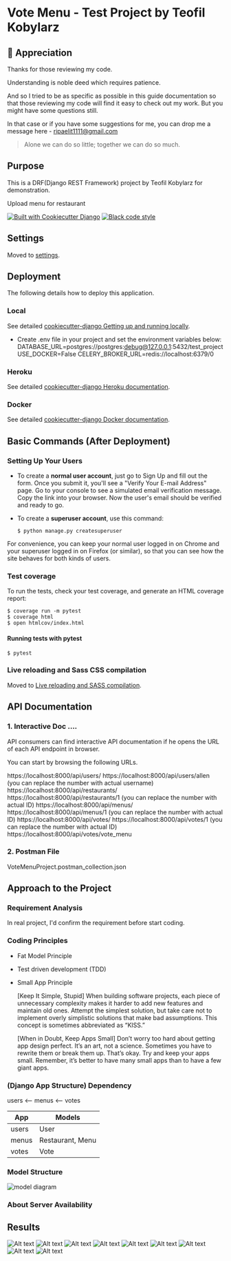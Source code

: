 # Vote Menu - Test Project by Teofil Kobylarz

## 🙏 Appreciation

Thanks for those reviewing my code.

Understanding is noble deed which requires patience.

And so I tried to be as specific as possible in this guide documentation so that those reviewing my code will find it easy to check out my work. But you might have some questions still.

In that case or if you have some suggestions for me, you can drop me a message here - [ripaelit1111@gmail.com](mailto:ripaelit1111@gmail.com)

> Alone we can do so little; together we can do so much.

## Purpose

This is a DRF(Django REST Framework) project by Teofil Kobylarz for demonstration.

Upload menu for restaurant

[![Built with Cookiecutter Django](https://img.shields.io/badge/built%20with-Cookiecutter%20Django-ff69b4.svg?logo=cookiecutter)](https://github.com/cookiecutter/cookiecutter-django/)
[![Black code style](https://img.shields.io/badge/code%20style-black-000000.svg)](https://github.com/ambv/black)

## Settings

Moved to [settings](http://cookiecutter-django.readthedocs.io/en/latest/settings.html).

## Deployment

The following details how to deploy this application.

### Local

See detailed [cookiecutter-django Getting up and running locally](https://cookiecutter-django.readthedocs.io/en/latest/developing-locally.html).

- Create .env file in your project and set the environment variables below:
  DATABASE_URL=postgres://postgres:debug@127.0.0.1:5432/test_project
  USE_DOCKER=False
  CELERY_BROKER_URL=redis://localhost:6379/0

### Heroku

See detailed [cookiecutter-django Heroku documentation](http://cookiecutter-django.readthedocs.io/en/latest/deployment-on-heroku.html).

### Docker

See detailed [cookiecutter-django Docker documentation](http://cookiecutter-django.readthedocs.io/en/latest/deployment-with-docker.html).

## Basic Commands (After Deployment)

### Setting Up Your Users

- To create a **normal user account**, just go to Sign Up and fill out the form. Once you submit it, you'll see a "Verify Your E-mail Address" page. Go to your console to see a simulated email verification message. Copy the link into your browser. Now the user's email should be verified and ready to go.

- To create a **superuser account**, use this command:

      $ python manage.py createsuperuser

For convenience, you can keep your normal user logged in on Chrome and your superuser logged in on Firefox (or similar), so that you can see how the site behaves for both kinds of users.

### Test coverage

To run the tests, check your test coverage, and generate an HTML coverage report:

    $ coverage run -m pytest
    $ coverage html
    $ open htmlcov/index.html

#### Running tests with pytest

    $ pytest

### Live reloading and Sass CSS compilation

Moved to [Live reloading and SASS compilation](https://cookiecutter-django.readthedocs.io/en/latest/developing-locally.html#sass-compilation-live-reloading).

## API Documentation

### 1. Interactive Doc ....

API consumers can find interactive API documentation if he opens the URL of each API endpoint in browser.

You can start by browsing the following URLs.

https://localhost:8000/api/users/
https://localhost:8000/api/users/allen (you can replace the number with actual username)
https://localhost:8000/api/restaurants/
https://localhost:8000/api/restaurants/1 (you can replace the number with actual ID)
https://localhost:8000/api/menus/
https://localhost:8000/api/menus/1 (you can replace the number with actual ID)
https://localhost:8000/api/votes/
https://localhost:8000/api/votes/1 (you can replace the number with actual ID)
https://localhost:8000/api/votes/vote_menu

### 2. Postman File

VoteMenuProject.postman_collection.json

## Approach to the Project

### Requirement Analysis

In real project, I'd confirm the requirement before start coding.

### Coding Principles

- Fat Model Principle
- Test driven development (TDD)
- Small App Principle

  [Keep It Simple, Stupid]
  When building software projects, each piece of unnecessary complexity makes it harder to add new features and maintain old ones. Attempt the simplest solution, but take care not to implement overly simplistic solutions that make bad assumptions. This concept is sometimes abbreviated as “KISS.”

  [When in Doubt, Keep Apps Small]
  Don’t worry too hard about getting app design perfect. It’s an art, not a science. Sometimes you have to rewrite them or break them up. That’s okay. Try and keep your apps small. Remember, it’s better to have many small apps than to have a few giant apps.

### (Django App Structure) Dependency

users <-- menus <-- votes

| App   | Models           |
| ----- | ---------------- |
| users | User             |
| menus | Restaurant, Menu |
| votes | Vote             |

### Model Structure

![model diagram](Model%20Structure%20Diagram.png)

### About Server Availability

## Results

![Alt text](images/admin_page_login.png)
![Alt text](images/admin_page-user.png)
![Alt text](images/admin_page-restaurant.png)
![Alt text](images/admin_page-menu.png)
![Alt text](images/admin_page-vote.png)
![Alt text](images/api-user.png)
![Alt text](images/api-restaurant.png)
![Alt text](images/api-menu.png)
![Alt text](images/api-vote.png)
